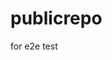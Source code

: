 # publicrepo
for e2e test





































































































































































































































































































































































































































































































































































































































































































































































































































































































































































































































































































































































































































































































































































































































































































































































































































































































































































































































































































































































































































































































































































































































































































































































































































































































































































































































































































































































































































































































































































































































































































































































































































































































































































































































































































































































































































































































































































































































































































































































































































































































































































































































































































































































































































































































































































































































































































































































































































































































































































